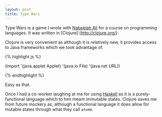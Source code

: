 ```yaml
---
layout: post
title: Type Wars
---
```


Type Wars is a game I wrote with [Nabeelah Ali](http://www.linkedin.com/pub/nabeelah-ali/54/549/a3b) for a course on programming languages. It was written in [Clojure] (http://clojure.org/).

Clojure is very convenient as although it is relatively new, it provides access to Java frameworks which we took advantage of. 

{% highlight js %}

(import '(java.applet Applet)
        '(java.io File)
        '(java.net URL))

{% endhighlight %}

Easy as that.

Once I had a co-worker laughing at me for using [Haskell](http://www.haskell.org/haskellwiki/Haskell) as it is a purely-functional language which to him meant immutable states. Clojure saves me from future mockery as, although a functional language it does allow for mutable states through what they call `atom`s.